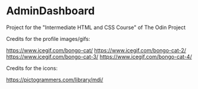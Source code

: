 # AdminDashboard
Project for the "Intermediate HTML and CSS Course" of The Odin Project

Credits for the profile images/gifs:

https://www.icegif.com/bongo-cat/
https://www.icegif.com/bongo-cat-2/
https://www.icegif.com/bongo-cat-3/
https://www.icegif.com/bongo-cat-4/

Credits for the icons:

https://pictogrammers.com/library/mdi/